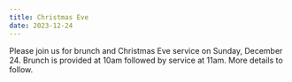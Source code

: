 ```yaml
---
title: Christmas Eve
date: 2023-12-24
---
```


Please join us for brunch and Christmas Eve service on Sunday, December 24. Brunch is provided at 10am followed by service at 11am. More details to follow.
